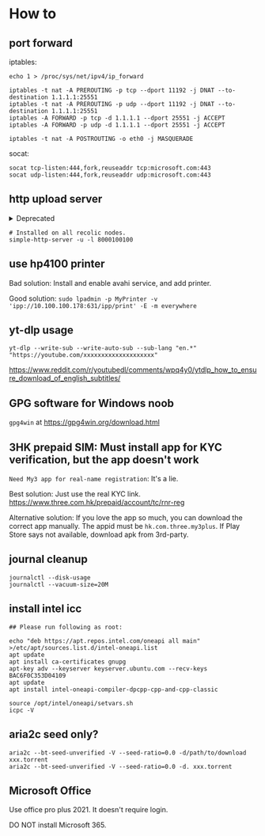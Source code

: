 # How to

## port forward

iptables:

```
echo 1 > /proc/sys/net/ipv4/ip_forward

iptables -t nat -A PREROUTING -p tcp --dport 11192 -j DNAT --to-destination 1.1.1.1:25551
iptables -t nat -A PREROUTING -p udp --dport 11192 -j DNAT --to-destination 1.1.1.1:25551
iptables -A FORWARD -p tcp -d 1.1.1.1 --dport 25551 -j ACCEPT
iptables -A FORWARD -p udp -d 1.1.1.1 --dport 25551 -j ACCEPT

iptables -t nat -A POSTROUTING -o eth0 -j MASQUERADE
```

socat:

```
socat tcp-listen:444,fork,reuseaddr tcp:microsoft.com:443
socat udp-listen:444,fork,reuseaddr udp:microsoft.com:443
```

## http upload server

<details>
  <summary>Deprecated</summary>
```
python3 -m pip install --user uploadserver
python3 -m uploadserver -b ::0
# Then access localhost:8000/upload with browser
```
</details>

```
# Installed on all recolic nodes.
simple-http-server -u -l 8000100100
```

## use hp4100 printer

Bad solution: Install and enable avahi service, and add printer.

Good solution: `sudo lpadmin -p MyPrinter -v 'ipp://10.100.100.178:631/ipp/print' -E -m everywhere`

## yt-dlp usage

```
yt-dlp --write-sub --write-auto-sub --sub-lang "en.*" "https://youtube.com/xxxxxxxxxxxxxxxxxxxx"
```

https://www.reddit.com/r/youtubedl/comments/wpq4y0/ytdlp_how_to_ensure_download_of_english_subtitles/

## GPG software for Windows noob

`gpg4win` at <https://gpg4win.org/download.html>

## 3HK prepaid SIM: Must install app for KYC verification, but the app doesn't work

`Need My3 app for real-name registration`: It's a lie.

Best solution: Just use the real KYC link. <https://www.three.com.hk/prepaid/account/tc/rnr-reg>

Alternative solution: If you love the app so much, you can download the correct app manually. The appid must be `hk.com.three.my3plus`. If Play Store says not available, download apk from 3rd-party.

## journal cleanup

```
journalctl --disk-usage
journalctl --vacuum-size=20M
```

## install intel icc

```
## Please run following as root:

echo "deb https://apt.repos.intel.com/oneapi all main" >/etc/apt/sources.list.d/intel-oneapi.list
apt update
apt install ca-certificates gnupg
apt-key adv --keyserver keyserver.ubuntu.com --recv-keys BAC6F0C353D04109
apt update
apt install intel-oneapi-compiler-dpcpp-cpp-and-cpp-classic

source /opt/intel/oneapi/setvars.sh
icpc -V
```

## aria2c seed only?

```
aria2c --bt-seed-unverified -V --seed-ratio=0.0 -d/path/to/download xxx.torrent
aria2c --bt-seed-unverified -V --seed-ratio=0.0 -d. xxx.torrent
```

## Microsoft Office

Use office pro plus 2021. It doesn't require login.

DO NOT install Microsoft 365.
